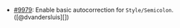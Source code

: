 * [#9979](https://github.com/rubocop/rubocop/pull/9979): Enable basic autocorrection for `Style/Semicolon`. ([@dvandersluis][])
